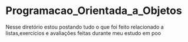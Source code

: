 # Programacao_Orientada_a_Objetos
Nesse diretório estou postando tudo o que foi feito relacionado a listas,exercícios e avaliações feitas durante meu estudo em poo
